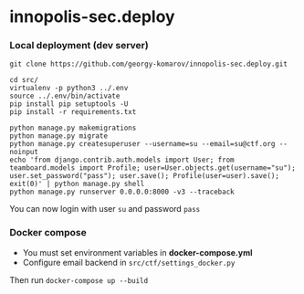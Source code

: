 # innopolis-sec.deploy
### Local deployment (dev server)
```
git clone https://github.com/georgy-komarov/innopolis-sec.deploy.git

cd src/
virtualenv -p python3 ../.env
source ../.env/bin/activate
pip install pip setuptools -U
pip install -r requirements.txt

python manage.py makemigrations
python manage.py migrate
python manage.py createsuperuser --username=su --email=su@ctf.org --noinput
echo 'from django.contrib.auth.models import User; from teamboard.models import Profile; user=User.objects.get(username="su"); user.set_password("pass"); user.save(); Profile(user=user).save(); exit(0)' | python manage.py shell
python manage.py runserver 0.0.0.0:8000 -v3 --traceback
```
You can now login with user `su` and password `pass`

### Docker compose
* You must set environment variables in **docker-compose.yml**
* Configure email backend in `src/ctf/settings_docker.py`

Then run `docker-compose up --build`
